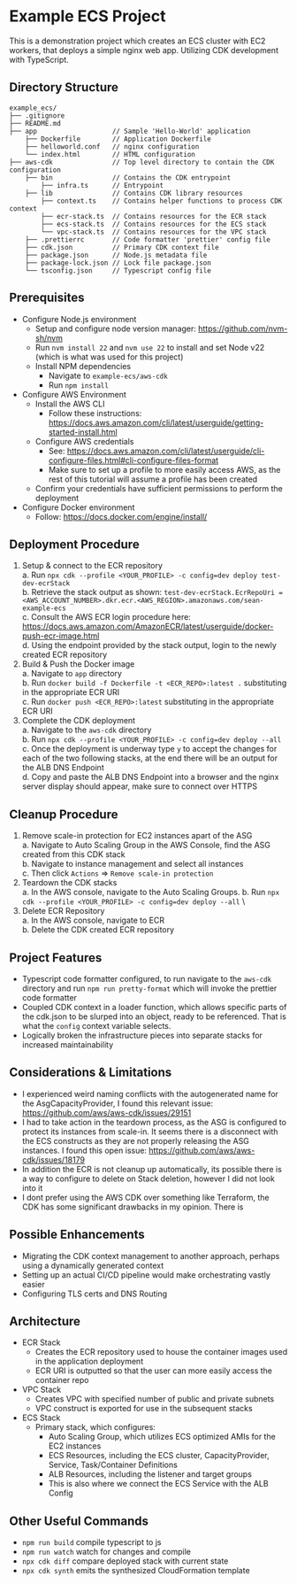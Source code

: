 # Example ECS Project #

This is a demonstration project which creates an ECS cluster with EC2 workers, that deploys a simple nginx web app. Utilizing CDK development with TypeScript.

## Directory Structure ##
```
example_ecs/
├── .gitignore
├── README.md
├── app                   // Sample 'Hello-World' application
    ├── Dockerfile        // Application Dockerfile
    ├── helloworld.conf   // nginx configuration
    └── index.html        // HTML configuration
├── aws-cdk               // Top level directory to contain the CDK configuration
    ├── bin               // Contains the CDK entrypoint
        ├── infra.ts      // Entrypoint
    ├── lib               // Contains CDK library resources
        ├── context.ts    // Contains helper functions to process CDK context
        ├── ecr-stack.ts  // Contains resources for the ECR stack
        ├── ecs-stack.ts  // Contains resources for the ECS stack
        └── vpc-stack.ts  // Contains resources for the VPC stack
    ├── .prettierrc       // Code formatter 'prettier' config file
    ├── cdk.json          // Primary CDK context file
    ├── package.json      // Node.js metadata file
    ├── package-lock.json // Lock file package.json
    └── tsconfig.json     // Typescript config file
```
## Prerequisites ##
* Configure Node.js environment
  * Setup and configure node version manager: https://github.com/nvm-sh/nvm
  * Run `nvm install 22` and `nvm use 22` to install and set Node v22 (which is what was used for this project)
  * Install NPM dependencies
    * Navigate to `example-ecs/aws-cdk`
    * Run `npm install`
* Configure AWS Environment 
  * Install the AWS CLI
    * Follow these instructions: https://docs.aws.amazon.com/cli/latest/userguide/getting-started-install.html
  * Configure AWS credentials
    * See: https://docs.aws.amazon.com/cli/latest/userguide/cli-configure-files.html#cli-configure-files-format
    * Make sure to set up a profile to more easily access AWS, as the rest of this tutorial will assume a profile has been created
  * Confirm your credentials have sufficient permissions to perform the deployment 
* Configure Docker environment
  * Follow: https://docs.docker.com/engine/install/

## Deployment Procedure ##
1. Setup & connect to the ECR repository \
  a. Run `npx cdk --profile <YOUR_PROFILE> -c config=dev deploy test-dev-ecrStack` \
  b. Retrieve the stack output as shown: `test-dev-ecrStack.EcrRepoUri = <AWS_ACCOUNT_NUMBER>.dkr.ecr.<AWS_REGION>.amazonaws.com/sean-example-ecs` \
  c. Consult the AWS ECR login procedure here: https://docs.aws.amazon.com/AmazonECR/latest/userguide/docker-push-ecr-image.html \
  d. Using the endpoint provided by the stack output, login to the newly created ECR repository
2. Build & Push the Docker image \
  a. Navigate to `app` directory \
  b. Run `docker build -f Dockerfile -t <ECR_REPO>:latest .` substituting in the appropriate ECR URI \
  c. Run `docker push <ECR_REPO>:latest` substituting in the appropriate ECR URI
3. Complete the CDK deployment \
  a. Navigate to the `aws-cdk` directory \
  b. Run `npx cdk --profile <YOUR_PROFILE> -c config=dev deploy --all` \
  c. Once the deployment is underway type `y` to accept the changes for each of the two following stacks, at the end there will be an output for the ALB DNS Endpoint \
  d. Copy and paste the ALB DNS Endpoint into a browser and the nginx server display should appear, make sure to connect over HTTPS

## Cleanup Procedure ##
1. Remove scale-in protection for EC2 instances apart of the ASG \
  a. Navigate to Auto Scaling Group in the AWS Console, find the ASG created from this CDK stack \
  b. Navigate to instance management and select all instances \
  c. Then click `Actions` => `Remove scale-in protection`
2. Teardown the CDK stacks \
  a. In the AWS console, navigate to the Auto Scaling Groups. 
  b. Run `npx cdk --profile <YOUR_PROFILE> -c config=dev deploy --all` \
3. Delete ECR Repository \
  a. In the AWS console, navigate to ECR \
  b. Delete the CDK created ECR repository 

## Project Features ##
* Typescript code formatter configured, to run navigate to the `aws-cdk` directory and run `npm run pretty-format` which will invoke the prettier code formatter
* Coupled CDK context in a loader function, which allows specific parts of the cdk.json to be slurped into an object, ready to be referenced. That is what the `config` context variable selects.
* Logically broken the infrastructure pieces into separate stacks for increased maintainability

## Considerations & Limitations ##
* I experienced weird naming conflicts with the autogenerated name for the AsgCapacityProvider, I found this relevant issue: https://github.com/aws/aws-cdk/issues/29151
* I had to take action in the teardown process, as the ASG is configured to protect its instances from scale-in. It seems there is a disconnect with the ECS constructs as they are not properly releasing the ASG instances. I found this open issue: https://github.com/aws/aws-cdk/issues/18179
* In addition the ECR is not cleanup up automatically, its possible there is a way to configure to delete on Stack deletion, however I did not look into it
* I dont prefer using the AWS CDK over something like Terraform, the CDK has some significant drawbacks in my opinion. There is 

## Possible Enhancements ##
* Migrating the CDK context management to another approach, perhaps using a dynamically generated context
* Setting up an actual CI/CD pipeline would make orchestrating vastly easier
* Configuring TLS certs and DNS Routing

## Architecture ##
* ECR Stack
  * Creates the ECR repository used to house the container images used in the application deployment
  * ECR URI is outputted so that the user can more easily access the container repo
* VPC Stack
  * Creates VPC with specified number of public and private subnets
  * VPC construct is exported for use in the subsequent stacks
* ECS Stack
  * Primary stack, which configures:
    * Auto Scaling Group, which utilizes ECS optimized AMIs for the EC2 instances
    * ECS Resources, including the ECS cluster, CapacityProvider, Service, Task/Container Definitions
    * ALB Resources, including the listener and target groups
    * This is also where we connect the ECS Service with the ALB Config

## Other Useful Commands ##
* `npm run build`   compile typescript to js
* `npm run watch`   watch for changes and compile
* `npx cdk diff`    compare deployed stack with current state
* `npx cdk synth`   emits the synthesized CloudFormation template
